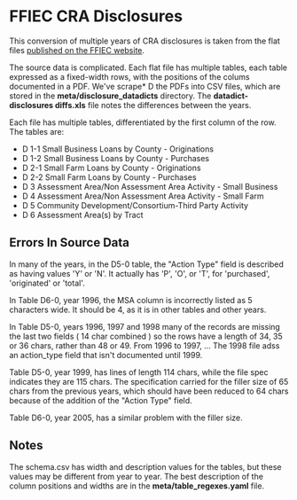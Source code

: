 
# FFIEC CRA Disclosures

This conversion of multiple years of CRA disclosures is taken from the flat files [published on the FFIEC website](http://www.ffiec.gov/cra/craflatfiles.htm). 

The source data is complicated. Each flat file has multiple tables, each table expressed as a fixed-width rows, with the positions of the colums documented in a PDF. We've scrape* D the PDFs into CSV files, which are stored in the __meta/disclosure_datadicts__ directory. The __datadict-disclosures diffs.xls__ file notes the differences between the years.

Each file has multiple tables, differentiated by the first column of the row. The tables are:
* D 1-1 Small Business Loans by County - Originations 
* D 1-2 Small Business Loans by County - Purchases 
* D 2-1 Small Farm Loans by County - Originations 
* D 2-2 Small Farm Loans by County - Purchases 
* D 3 Assessment Area/Non Assessment Area Activity - Small Business 
* D 4 Assessment Area/Non Assessment Area Activity - Small Farm 
* D 5 Community Development/Consortium-Third Party Activity 
* D 6 Assessment Area(s) by Tract 


## Errors In Source Data

In many of the years, in the D5-0 table, the "Action Type" field is described as having values 'Y' or 'N'. It 
actually has 'P', 'O', or 'T', for 'purchased', 'originated' or 'total'.  


In Table D6-0, year 1996, the MSA column is incorrectly listed as 5 characters wide. It should be 4, as it is in other tables and other years. 

In Table D5-0, years 1996, 1997 and 1998 many of the records are missing the last two fields ( 14 char combined ) so the rows have a length of 34, 35 or 36 chars, rather than 48 or 49. From 1996 to 1997, ... The 1998 file adss an action_type field that isn't documented until 1999. 

Table D5-0, year 1999, has lines of length 114 chars, while the file spec indicates they are 115 chars. The specification carried for the filler size of 65 chars from the previous years, which should have been reduced to 64 chars because of the addition of the "Action Type" field. 

Table D6-0, year 2005, has a similar problem with the filler size. 


## Notes

The schema.csv has width and description values for the tables, but these values may be different from year to year. The best description of the column positions and widths are in the __meta/table_regexes.yaml__ file. 

